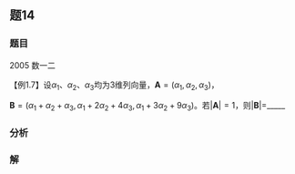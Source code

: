 ## 题14
### 题目
2005 数一二

【例1.7】设${\alpha }_{1}$、${\alpha }_{2}$、${\alpha }_{3}$均为3维列向量，$\mathbf{A} = ( {{\alpha }_{1},{\alpha }_{2},{\alpha }_{3}})$，

$\mathbf{B} = ( {{\alpha }_{1} + {\alpha }_{2} + {\alpha }_{3},{\alpha }_{1} + 2{\alpha }_{2} + 4{\alpha }_{3},{\alpha }_{1} + 3{\alpha }_{2} + 9{\alpha }_{3}})$。若$| \mathbf{A}| = 1$，则$| \mathbf{B}| =$_____

### 分析

### 解